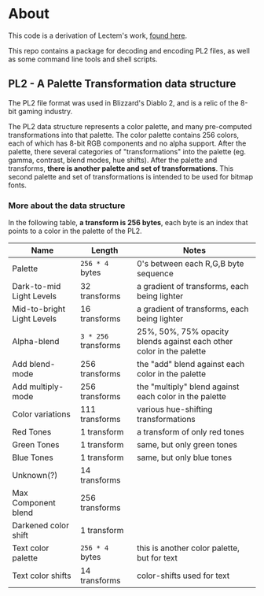 # About
This code is a derivation of Lectem's work, [found here](https://github.com/Lectem/Worldstone).

This repo contains a package for decoding and encoding PL2 files, as well as some command line tools and shell scripts.

## PL2 - A Palette Transformation data structure
The PL2 file format was used in Blizzard's Diablo 2, and is a relic of the 8-bit gaming industry.

The PL2 data structure represents a color palette, and many pre-computed transformations into that palette. The color palette contains 256 colors, each of which has 8-bit RGB components and no alpha support. After the palette, there several categories of "transformations" into the palette (eg. gamma, contrast, blend modes, hue shifts).  After the palette and transforms, **there is another palette and set of transformations**. This second palette and set of transformations is intended to be used for bitmap fonts.

### More about the data structure
In the following table, **a transform is 256 bytes**, each byte is an index that points to a color in the palette of the PL2.

| Name        | Length         |  Notes |
| ----------- | -------------- |  ----- |
| Palette     | `256 * 4` bytes | 0's between each R,G,B byte sequence |
| Dark-to-mid Light Levels   | 32 transforms | a gradient of transforms, each being lighter |
| Mid-to-bright Light Levels   | 16 transforms | a gradient of transforms, each being lighter |
| Alpha-blend | `3 * 256` transforms | 25%, 50%, 75% opacity blends against each other color in the palette |
| Add blend-mode | 256 transforms | the "add" blend against each color in the palette |
| Add multiply-mode | 256 transforms | the "multiply" blend against each color in the palette |
| Color variations | 111 transforms | various hue-shifting transformations |
| Red Tones | 1 transform | a transform of only red tones |
| Green Tones | 1 transform | same, but only green tones |
| Blue Tones | 1 transform | same, but only blue tones |
| Unknown(?) | 14 transforms |  |
| Max Component blend | 256 transforms |  |
| Darkened color shift | 1 transform |  |
| Text color palette | `256 * 4` bytes | this is another color palette, but for text |
| Text color shifts | 14 transforms | color-shifts used for text |